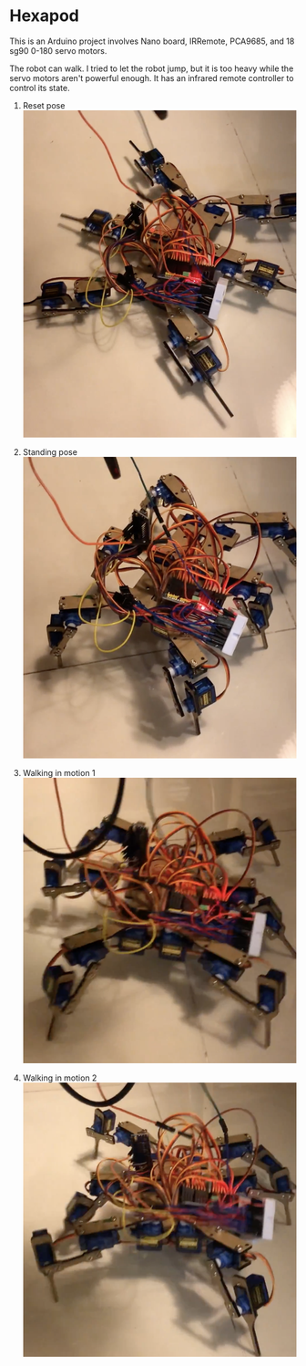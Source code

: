 # Hexapod
This is an Arduino project involves Nano board, IRRemote, PCA9685, and 18 sg90 0-180 servo motors.

The robot can walk. I tried to let the robot jump, but it is too heavy while the servo motors aren't powerful enough. It has an infrared remote controller to control its state.

1. Reset pose
![reset](./pictures/reset.png)

2. Standing pose
![standing](./pictures/standing.png)

3. Walking in motion 1
![walking1](./pictures/walking1.png)

4. Walking in motion 2
![walking2](./pictures/walking2.png)